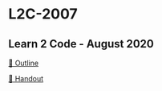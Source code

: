 # L2C-2007
## Learn 2 Code - August 2020

[📄 Outline](https://github.com/hamburgcodingschool/L2C-2007/blob/master/docs/Outline%20-%20Learn%20to%20Code%202020-08.pdf)

[📄 Handout](https://github.com/hamburgcodingschool/L2C-2007/blob/master/docs/Handout%20-%20Learn%20to%20Code%202020-08.pdf)

